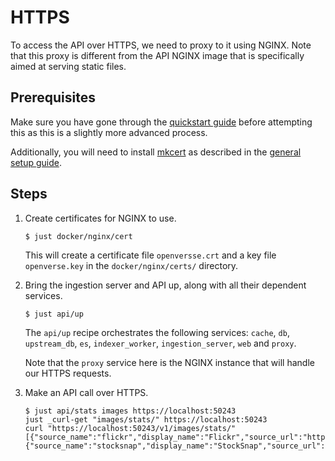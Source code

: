 # HTTPS

To access the API over HTTPS, we need to proxy to it using NGINX. Note that this
proxy is different from the API NGINX image that is specifically aimed at
serving static files.

## Prerequisites

Make sure you have gone through the
[quickstart guide](/api/guides/quickstart.md) before attempting this as this is
a slightly more advanced process.

Additionally, you will need to install
[mkcert](/general/general_setup.md#mkcert) as described in the
[general setup guide](/general/general_setup.md).

## Steps

1. Create certificates for NGINX to use.

   ```console
   $ just docker/nginx/cert
   ```

   This will create a certificate file `openversse.crt` and a key file
   `openverse.key` in the `docker/nginx/certs/` directory.

2. Bring the ingestion server and API up, along with all their dependent
   services.

   ```console
   $ just api/up
   ```

   The `api/up` recipe orchestrates the following services: `cache`, `db`,
   `upstream_db`, `es`, `indexer_worker`, `ingestion_server`, `web` and `proxy`.

   Note that the `proxy` service here is the NGINX instance that will handle our
   HTTPS requests.

3. Make an API call over HTTPS.

   ```console
   $ just api/stats images https://localhost:50243
   just _curl-get "images/stats/" https://localhost:50243
   curl "https://localhost:50243/v1/images/stats/"
   [{"source_name":"flickr","display_name":"Flickr","source_url":"https://www.flickr.com","logo_url":null,"media_count":2500},{"source_name":"stocksnap","display_name":"StockSnap","source_url":"https://stocksnap.io","logo_url":null,"media_count":2500}]%
   ```

